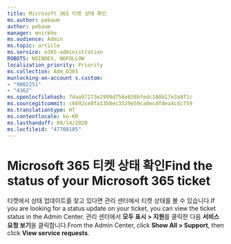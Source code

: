```yaml
---
title: Microsoft 365 티켓 상태 확인
ms.author: pebaum
author: pebaum
manager: mnirkhe
ms.audience: Admin
ms.topic: article
ms.service: o365-administration
ROBOTS: NOINDEX, NOFOLLOW
localization_priority: Priority
ms.collection: Adm_O365
munlocking-an-account s.custom:
- "9002251"
- "4362"
ms.openlocfilehash: 74aa97173e2999d756e638bfedc180b17e3a8f1c
ms.sourcegitcommit: c6692ce0fa1358ec3529e59ca0ecdfdea4cdc759
ms.translationtype: HT
ms.contentlocale: ko-KR
ms.lasthandoff: 09/14/2020
ms.locfileid: "47708185"
---
```

# <a name="find-the-status-of-your-microsoft-365-ticket"></a><span data-ttu-id="95f81-102">Microsoft 365 티켓 상태 확인</span><span class="sxs-lookup"><span data-stu-id="95f81-102">Find the status of your Microsoft 365 ticket</span></span>

<span data-ttu-id="95f81-103">티켓에서 상태 업데이트를 찾고 있다면 관리 센터에서 티켓 상태를 볼 수 있습니다.</span><span class="sxs-lookup"><span data-stu-id="95f81-103">If you are looking for a status update on your ticket, you can view the ticket status in the Admin Center.</span></span> <span data-ttu-id="95f81-104">관리 센터에서 **모두 표시 > 지원**를 클릭한 다음 **서비스 요청 보기**을 클릭합니다.</span><span class="sxs-lookup"><span data-stu-id="95f81-104">From the Admin Center, click **Show All > Support**, then click **View service requests**.</span></span>
